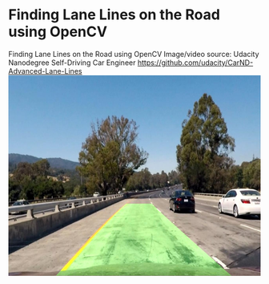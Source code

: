 # Finding Lane Lines on the Road using OpenCV
Finding Lane Lines on the Road using OpenCV
Image/video source: Udacity Nanodegree Self-Driving Car Engineer https://github.com/udacity/CarND-Advanced-Lane-Lines
<img height="400" src="./output_images/test1.jpg">

